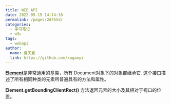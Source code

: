 ```yaml
---
title: WEB_API
date: 2022-05-15 14:14:16
permalink: /pages/2d765d/
categories:
  - 学习笔记
  - w3c
tags:
  - webapi
author: 
  name: 夏天夏
  link: https://github.com/xugaoyi
---
```

[**Element**](https://developer.mozilla.org/zh-CN/docs/Web/API/Element)是非常通用的基类，所有 Document对象下的对象都继承它. 这个接口描述了所有相同种类的元素所普遍具有的方法和属性。

**Element.getBoundingClientRect()**
方法返回元素的大小及其相对于视口的位置。


